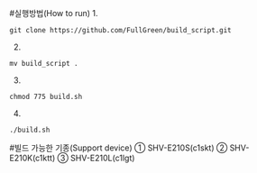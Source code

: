 #실행방법(How to run)
1.

    git clone https://github.com/FullGreen/build_script.git

2.

    mv build_script .

3.

    chmod 775 build.sh

4.

    ./build.sh

#빌드 가능한 기종(Support device)
① SHV-E210S(c1skt) ② SHV-E210K(c1ktt) ③ SHV-E210L(c1lgt)
